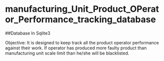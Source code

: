 
# manufacturing_Unit_Product_OPerator_Performance_tracking_database



##Database In Sqlite3

Objective:
It is designed to keep track all the product operator performance against their work.
If operator has produced more faulty product than manufacturing unit scale limit than
he/she will be blacklisted.


